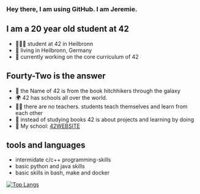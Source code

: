 ### Hey there, I am using GitHub. I am Jeremie.

## I am a 20 year old student at 42
- 👨🏼‍🎓 student at 42 in Heilbronn
- 📍 living in Heilbronn, Germany
- 📁 currently working on the core curriculum of 42

## Fourty-Two is the answer
- 🌌 the Name of 42 is from the book hitchhikers through the galaxy
- 🌍 42 has schools all over the world.
- 🧑‍🏫 there are no teachers. students teach themselves and learn from each other
- 📖 instead of studying books 42 is about projects and learning by doing
- 📍 My school: [42WEBSITE]

## tools and languages
- intermidate c/c++ programming-skills
- basic python and java skills
- basic skills in bash, make and docker

[42WEBSITE]: https://www.42heilbronn.de/en/
[![Top Langs](https://github-readme-stats.vercel.app/api/top-langs/?username=JeremieSiller&layout=compact)](https://github.com/anuraghazra/github-readme-stats)
